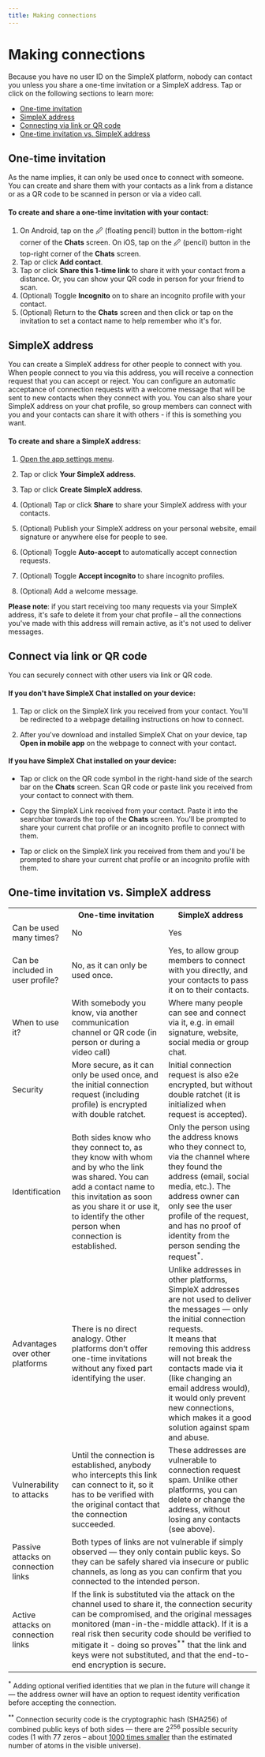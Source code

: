 ```yaml
---
title: Making connections
---
```


# Making connections

Because you have no user ID on the SimpleX platform, nobody can contact you unless you share a one-time invitation or a SimpleX address. Tap or click on the following sections to learn more:

- [One-time invitation](#one-time-invitation)
- [SimpleX address](#simplex-address)
- [Connecting via link or QR code](#connect-via-link-or-qr-code)
- [One-time invitation vs. SimpleX address](#one-time-invitation-vs-simplex-address)

## One-time invitation

As the name implies, it can only be used once to connect with someone. You can create and share them with your contacts as a link from a distance or as a QR code to be scanned in person or via a video call. 

#### To create and share a one-time invitation with your contact:

1. On Android, tap on the 🖉 (floating pencil) button in the bottom-right corner of the **Chats** screen. On iOS, tap on the 🖉 (pencil) button in the top-right corner of the **Chats** screen.
2. Tap or click **Add contact**.
3. Tap or click **Share this 1-time link** to share it with your contact from a distance. Or, you can show your QR code in person for your friend to scan.
4. (Optional) Toggle **Incognito** on to share an incognito profile with your contact.
5. (Optional) Return to the **Chats** screen and then click or tap on the invitation to set a contact name to help remember who it's for.

## SimpleX address

You can create a SimpleX address for other people to connect with you. When people connect to you via this address, you will receive a connection request that you can accept or reject. You can configure an automatic acceptance of connection requests with a welcome message that will be sent to new contacts when they connect with you. You can also share your SimpleX address on your chat profile, so group members can connect with you and your contacts can share it with others - if this is something you want. 

#### To create and share a SimpleX address:

1. [Open the app settings menu](./app-settings.md#opening-the-app-settings-menu).

2. Tap or click **Your SimpleX address**.

3. Tap or click **Create SimpleX address**. 

4. (Optional) Tap or click **Share** to share your SimpleX address with your contacts.

5. (Optional) Publish your SimpleX address on your personal website, email signature or anywhere else for people to see. 

6. (Optional) Toggle **Auto-accept** to automatically accept connection requests. 

7. (Optional) Toggle **Accept incognito** to share incognito profiles. 

8. (Optional) Add a welcome message. 

**Please note**: if you start receiving too many requests via your SimpleX address, it's safe to delete it from your chat profile – all the connections you've made with this address will remain active, as it's not used to deliver messages.

## Connect via link or QR code

You can securely connect with other users via link or QR code. 

#### If you don't have SimpleX Chat installed on your device:

1. Tap or click on the SimpleX link you received from your contact. You'll be redirected to a webpage detailing instructions on how to connect. 

2. After you've download and installed SimpleX Chat on your device, tap **Open in mobile app** on the webpage to connect with your contact.

#### If you have SimpleX Chat installed on your device:

- Tap or click on the QR code symbol in the right-hand side of the search bar on the **Chats** screen. Scan QR code or paste link you received from your contact to connect with them.

- Copy the SimpleX Link received from your contact. Paste it into the searchbar towards the top of the **Chats** screen. You'll be prompted to share your current chat profile or an incognito profile to connect with them. 

- Tap or click on the SimpleX link you received from them and you'll be prompted to share your current chat profile or an incognito profile with them. 

## One-time invitation vs. SimpleX address

<table>
  <tr>
    <th></th>
    <th>One-time invitation</th>
    <th>SimpleX address</th>
  </tr>
  <tr>
    <td>Can be used many times?</td>
    <td>No</td>
    <td>Yes</td>
  </tr>
  <tr>
    <td>Can be included in user profile?</td>
    <td>No, as it can only be used once.</td>
    <td>Yes, to allow group members to connect with you directly, and your contacts to pass it on to their contacts.</td>
  </tr>
  <tr>
    <td>When to use it?</td>
    <td>With somebody you know, via another communication channel or QR code (in person or during a video call)</td>
    <td>Where many people can see and connect via it, e.g. in email signature, website, social media or group chat.</td>
  </tr>
  <tr>
    <td>Security</td>
    <td>More secure, as it can only be used once, and the initial connection request (including profile) is encrypted with double ratchet.</td>
    <td>Initial connection request is also e2e encrypted, but without double ratchet (it is initialized when request is accepted).</td>
  </tr>
  <tr>
    <td>Identification</td>
    <td>Both sides know who they connect to, as they know with whom and by who the link was shared. You can add a contact name to this invitation as soon as you share it or use it, to identify the other person when connection is established.</td>
    <td>Only the person using the address knows who they connect to, via the channel where they found the address (email, social media, etc.). The address owner can only see the user profile of the request, and has no proof of identity from the person sending the request<sup>*</sup>.</td>
  </tr>
  <tr>
    <td>Advantages over other platforms</td>
    <td>There is no direct analogy. Other platforms don’t offer one-time invitations without any fixed part identifying the user.</td>
    <td>Unlike addresses in other platforms, SimpleX addresses are not used to deliver the messages — only the initial connection requests.<br>It means that removing this address will not break the contacts made via it (like changing an email address would), it would only prevent new connections, which makes it a good solution against spam and abuse.</td>
  </tr>
  <tr>
    <td>Vulnerability to attacks</td>
    <td>Until the connection is established, anybody who intercepts this link can connect to it, so it has to be verified with the original contact that the connection succeeded.</td>
    <td>These addresses are vulnerable to connection request spam. Unlike other platforms, you can delete or change the address, without losing any contacts (see above).</td>
  </tr>
  <tr>
    <td>Passive attacks on connection links</td>
    <td colspan="2">Both types of links are not vulnerable if simply observed — they only contain public keys. So they can be safely shared via insecure or public channels, as long as you can confirm that you connected to the intended person.</td>
  </tr>
  <tr>
    <td>Active attacks on connection links</td>
    <td colspan="2">If the link is substituted via the attack on the channel used to share it, the connection security can be compromised, and the original messages monitored (man-in-the-middle attack). If it is a real risk then security code should be verified to mitigate it - doing so proves<sup>**</sup> that the link and keys were not substituted, and that the end-to-end encryption is secure.</td>
  </tr>
</table>

<sup>*</sup> Adding optional verified identities that we plan in the future will change it &mdash; the address owner will have an option to request identity verification before accepting the connection.

<sup>**</sup> Connection security code is the cryptographic hash (SHA256) of combined public keys of both sides &mdash; there are 2<sup>256</sup> possible security codes (1 with 77 zeros – about [1000 times smaller](https://www.wolframalpha.com/input?i=2%5E256) than the estimated number of atoms in the visible universe).
